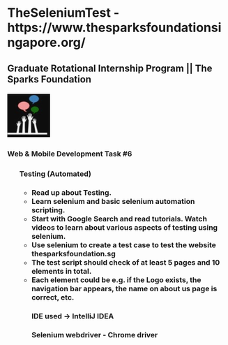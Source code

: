 <h1> TheSeleniumTest - https://www.thesparksfoundationsingapore.org/ </>

<h2> Graduate Rotational Internship Program ||
The Sparks Foundation </>
<p> <img src ="images/tsf-logo.jpg/"> </>

<h3> <b>Web & Mobile Development Task #6 <b/> <h3/>

<h4> <ul>Testing (Automated)<ul/> <h4/>

<li> Read up about Testing. </>
<li> Learn selenium and basic selenium automation scripting. </>
<li> Start with Google Search and read tutorials. Watch videos to learn about various aspects of testing using selenium. </>
<li> Use selenium to create a test case to test the website thesparksfoundation.sg </>
<li> The test script should check of at least 5 pages and 10 elements in total. </>
<li> Each element could be e.g. if the Logo exists, the navigation bar appears, the name on about us page is correct, etc. </>


<h4> IDE used -> IntelliJ IDEA </>
<h4> Selenium webdriver - Chrome driver </>
